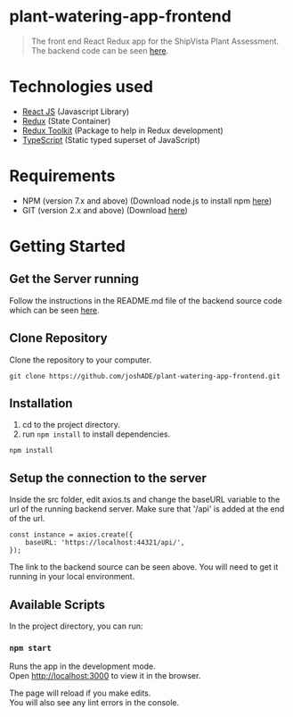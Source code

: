 # plant-watering-app-frontend
> The front end React Redux app for the ShipVista Plant Assessment. The backend code can be seen [here](https://github.com/joshADE/Plant-Watering-App-Backend).


# Technologies used
* [React JS](https://reactjs.org/) (Javascript Library)
* [Redux](https://redux.js.org/) (State Container)
* [Redux Toolkit](https://redux-toolkit.js.org/) (Package to help in Redux development)
* [TypeScript](https://www.typescriptlang.org/) (Static typed superset of JavaScript)

# Requirements

* NPM (version 7.x and above) (Download node.js to install npm [here](https://nodejs.org/en/))
* GIT (version 2.x and above) (Download [here](https://git-scm.com/))

# Getting Started

## Get the Server running

Follow the instructions in the README.md file of the backend source code which can be seen [here](https://github.com/joshADE/Plant-Watering-App-Backend).

## Clone Repository

Clone the repository to your computer.

```
git clone https://github.com/joshADE/plant-watering-app-frontend.git
```

## Installation

1. cd to the project directory.
2. run `npm install` to install dependencies.

```
npm install
```

## Setup the connection to the server
Inside the src folder, edit axios.ts and change the baseURL variable to the url of the running backend server. Make sure that '/api' is added at the end of the url.

```
const instance = axios.create({
    baseURL: 'https://localhost:44321/api/',
});
```

The link to the backend source can be seen above. You will need to get it running in your local environment.

## Available Scripts

In the project directory, you can run:

### `npm start`

Runs the app in the development mode.<br />
Open [http://localhost:3000](http://localhost:3000) to view it in the browser.

The page will reload if you make edits.<br />
You will also see any lint errors in the console.


